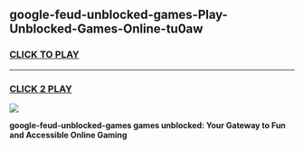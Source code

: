 
## google-feud-unblocked-games-Play-Unblocked-Games-Online-tu0aw
<h3>
<a href="https://premium76.site?title=google-feud-unblocked-games&ref=25A">CLICK TO PLAY</a></h3>
<hr>

<h3>
<a href="https://premium76.site?title=google-feud-unblocked-games&ref=25A">CLICK 2 PLAY</a>
  
</h3>

<a href="https://premium76.site?title=google-feud-unblocked-games&ref=25A"><img src="https://clearcache.store/games.png"></a>


**google-feud-unblocked-games games unblocked: Your Gateway to Fun and Accessible Online Gaming**
